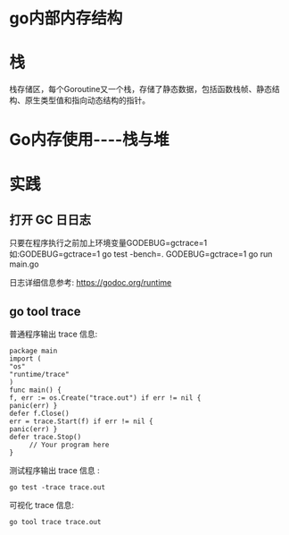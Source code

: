 
# go内部内存结构

# 栈

栈存储区，每个Goroutine又一个栈，存储了静态数据，包括函数栈帧、静态结构、原生类型值和指向动态结构的指针。


# Go内存使用----栈与堆



# 实践

## 打开 GC ⽇日志

只要在程序执⾏之前加上环境变量GODEBUG=gctrace=1
如:GODEBUG=gctrace=1 go test -bench=.
GODEBUG=gctrace=1 go run main.go

日志详细信息参考: https://godoc.org/runtime


## go tool trace 

普通程序输出 trace 信息:

```
package main
import (
"os"
"runtime/trace"
)
func main() {
f, err := os.Create("trace.out") if err != nil {
panic(err) }
defer f.Close()
err = trace.Start(f) if err != nil {
panic(err) }
defer trace.Stop()
     // Your program here
}
```

测试程序输出 trace 信息 :

```
go test -trace trace.out
```


可视化 trace 信息:

```
go tool trace trace.out
```

